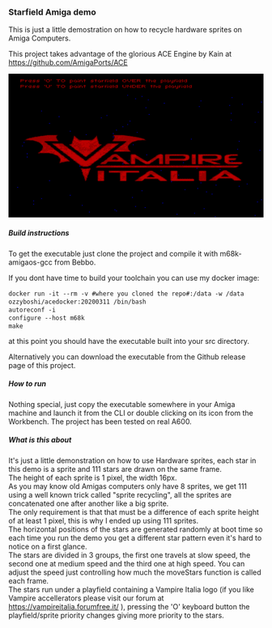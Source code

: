 ### Starfield Amiga demo
This is just a little demostration on how to recycle hardware sprites on Amiga Computers. 

This project takes advantage of the glorious ACE Engine by Kain at https://github.com/AmigaPorts/ACE

![starfield.md](starfield.png)

##### Build instructions

To get the executable just clone the project and compile it with m68k-amigaos-gcc from Bebbo. 

If you dont have time to build your toolchain you can use my docker image:

```
docker run -it --rm -v #where you cloned the repo#:/data -w /data ozzyboshi/acedocker:20200311 /bin/bash
autoreconf -i
configure --host m68k
make
```

at this point you should have the executable built into your src directory.

Alternatively you can download the executable from the Github release page of this project.

##### How to run
Nothing special, just copy the executable somewhere in your Amiga machine and launch it from the CLI or double clicking on its icon from the Workbench. 
The project has been tested on real A600. 

##### What is this about
It's just a little demonstration on how to use Hardware sprites, each star in this demo is a sprite and 111 stars are drawn on the same frame.  
The height of each sprite is 1 pixel, the width 16px.  
As you may know old Amigas computers only have 8 sprites, we get 111 using a well known trick called "sprite recycling", all the sprites are concatenated one after another like a big sprite.  
The only requirement is that that must be a difference of each sprite height of at least 1 pixel, this is why I ended up using 111 sprites.  
The horizontal positions of the stars are generated randomly at boot time so each time you run the demo you get a different star pattern even it's hard to notice on a first glance.  
The stars are divided in 3 groups, the first one travels at slow speed, the second one at medium speed and the third one at high speed. You can adjust the speed just controlling how much the moveStars function is called each frame.  
The stars run under a playfield containing a Vampire Italia logo (if you like Vampire accellerators please visit our forum at https://vampireitalia.forumfree.it/ ), pressing the 'O' keyboard button the playfield/sprite priority changes giving more priority to the stars.
